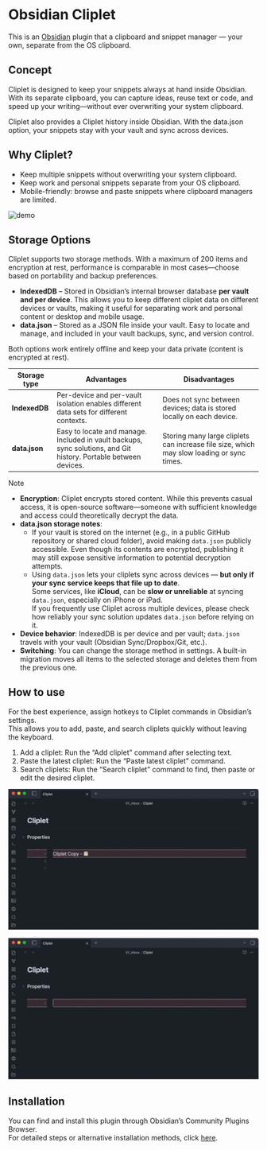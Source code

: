 # Obsidian Cliplet

This is an [Obsidian](https://obsidian.md/) plugin that a clipboard and snippet manager — your own, separate from the OS clipboard.

## Concept

Cliplet is designed to keep your snippets always at hand inside Obsidian. With its separate clipboard, you can capture ideas, reuse text or code, and speed up your writing—without ever overwriting your system clipboard.

Cliplet also provides a Cliplet history inside Obsidian. With the data.json option, your snippets stay with your vault and sync across devices.

## Why Cliplet?

- Keep multiple snippets without overwriting your system clipboard.
- Keep work and personal snippets separate from your OS clipboard.
- Mobile-friendly: browse and paste snippets where clipboard managers are limited.

![demo](https://raw.githubusercontent.com/namikaze-40p/obsidian-cliplet/main/demo/diff-to-os.gif)

## Storage Options

Cliplet supports two storage methods. With a maximum of 200 items and encryption at rest, performance is comparable in most cases—choose based on portability and backup preferences.

- **IndexedDB** – Stored in Obsidian’s internal browser database **per vault and per device**. This allows you to keep different cliplet data on different devices or vaults, making it useful for separating work and personal content or desktop and mobile usage.
- **data.json** – Stored as a JSON file inside your vault. Easy to locate and manage, and included in your vault backups, sync, and version control.

Both options work entirely offline and keep your data private (content is encrypted at rest).

| Storage type  | Advantages                                                                                                       | Disadvantages                                                                             |
| ------------- | ---------------------------------------------------------------------------------------------------------------- | ----------------------------------------------------------------------------------------- |
| **IndexedDB** | Per-device and per-vault isolation enables different data sets for different contexts.                           | Does not sync between devices; data is stored locally on each device.                     |
| **data.json** | Easy to locate and manage. Included in vault backups, sync solutions, and Git history. Portable between devices. | Storing many large cliplets can increase file size, which may slow loading or sync times. |

> [!NOTE]
>
> - **Encryption**: Cliplet encrypts stored content. While this prevents casual access, it is open-source software—someone with sufficient knowledge and access could theoretically decrypt the data.
> - **data.json storage notes**:
>   - If your vault is stored on the internet (e.g., in a public GitHub repository or shared cloud folder), avoid making `data.json` publicly accessible. Even though its contents are encrypted, publishing it may still expose sensitive information to potential decryption attempts.
>   - Using `data.json` lets your cliplets sync across devices — **but only if your sync service keeps that file up to date**.  
>     Some services, like **iCloud**, can be **slow or unreliable** at syncing `data.json`, especially on iPhone or iPad.  
>     If you frequently use Cliplet across multiple devices, please check how reliably your sync solution updates `data.json` before relying on it.
> - **Device behavior**: IndexedDB is per device and per vault; `data.json` travels with your vault (Obsidian Sync/Dropbox/Git, etc.).
> - **Switching**: You can change the storage method in settings. A built-in migration moves all items to the selected storage and deletes them from the previous one.

## How to use

For the best experience, assign hotkeys to Cliplet commands in Obsidian’s settings.  
This allows you to add, paste, and search cliplets quickly without leaving the keyboard.

1. Add a cliplet: Run the “Add cliplet” command after selecting text.
1. Paste the latest cliplet: Run the “Paste latest cliplet” command.
1. Search cliplets: Run the “Search cliplet” command to find, then paste or edit the desired cliplet.

![demo](https://raw.githubusercontent.com/namikaze-40p/obsidian-cliplet/main/demo/add-and-paste.gif)

![demo](https://raw.githubusercontent.com/namikaze-40p/obsidian-cliplet/main/demo/search.gif)

## Installation

You can find and install this plugin through Obsidian’s Community Plugins Browser.  
For detailed steps or alternative installation methods, click [here](https://github.com/namikaze-40p/obsidian-cliplet/blob/main/docs/installation.md).
